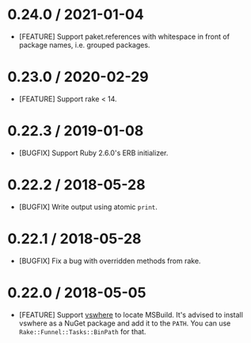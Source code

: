 # 0.24.0 / 2021-01-04

* [FEATURE] Support paket.references with whitespace in front of package names,
  i.e. grouped packages.

# 0.23.0 / 2020-02-29

* [FEATURE] Support rake < 14.

# 0.22.3 / 2019-01-08

* [BUGFIX] Support Ruby 2.6.0's ERB initializer.

# 0.22.2 / 2018-05-28

* [BUGFIX] Write output using atomic `print`.

# 0.22.1 / 2018-05-28

* [BUGFIX] Fix a bug with overridden methods from rake.

# 0.22.0 / 2018-05-05

* [FEATURE] Support [vswhere](https://github.com/Microsoft/vswhere) to locate
  MSBuild. It's advised to install vswhere as a NuGet package and add it to the
  `PATH`. You can use `Rake::Funnel::Tasks::BinPath` for that.
